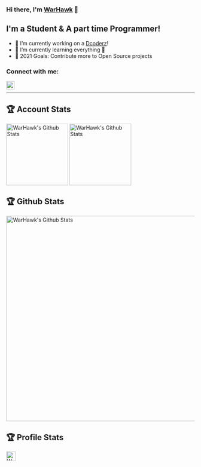 
### Hi there, I'm [WarHawk][telegram] 👋

## I'm a Student & A part time Programmer!

- 🔭 I’m currently working on a [Dcoderz][community]!
- 🌱 I’m currently learning everything 🤣
- 🥅 2021 Goals: Contribute more to Open Source projects

### Connect with me:

[<img align="left" alt="Team-Dcoderz | Telegram" width="22px" src="https://upload.wikimedia.org/wikipedia/commons/thumb/8/82/Telegram_logo.svg/512px-Telegram_logo.svg.png" />][telegram]

<br />


---
## 🏆 Account Stats

<img align="center" alt="WarHawk's Github Stats" height="165" src="https://github-readme-stats.vercel.app/api?username=warhawk-ug1&show_icons=true&include_all_commits=true&theme=react&cache_seconds=3200&hide_border=true" />
<img align="center" alt="WarHawk's Github Stats" height="165" src="https://github-readme-stats.vercel.app/api/top-langs/?username=warhawk-ug1&layout=compact&theme=react&hide_border=true" />


## 🏆 Github Stats

<img align="center" alt="WarHawk's Github Stats" width="550" src="https://github-profile-trophy.vercel.app/?username=warhawk-ug1&theme=dracula&no-frame=true" />


## 🏆 Profile Stats

<img align="center" alt="WarHawk's Github Stats" height="25" title="Counter" src="https://komarev.com/ghpvc/?username=warhawk-ug1&color=blueviolet&style=flat-square" />


[github]: https://github.com/WarHawk-ug1
[community]: https://t.me/TeamDcoderz
[telegram]: https://t.me/WarHawk
